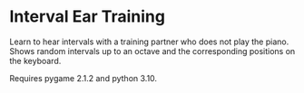 # Interval Ear Training

Learn to hear intervals with a training partner who does not play the piano.
Shows random intervals up to an octave and the corresponding positions on the keyboard.

Requires pygame 2.1.2 and python 3.10.
